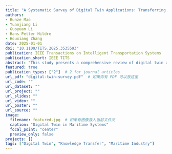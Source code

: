 ```yaml
---
title: "A Systematic Survey of Digital Twin Applications: Transferring Knowledge from Automotive and Aviation to Maritime Industry"
authors:
- Runze Mao
- Yuanjiang Li
- Guoyuan Li
- Hans Petter Hildre
- Houxiang Zhang
date: 2025-01-01
doi: "10.1109/TITS.2025.3535593"
publication: IEEE Transactions on Intelligent Transportation Systems
publication_short: IEEE TITS
abstract: "This study presents a comprehensive review of digital twin applications across industries, focusing on how knowledge transfer occurs from automotive and aviation sectors into maritime applications."
featured: true
publication_types: ["2"]  # 2 for journal articles
url_pdf: "digital-twin-survey.pdf"  # 如果你有 PDF 可以放这里
url_code: ""
url_dataset: ""
url_project: ""
url_slides: ""
url_video: ""
url_poster: ""
url_source: ""
image:
  filename: featured.jpg  # 如果有图像放入当前文件夹
  caption: "Digital Twin in Maritime Systems"
  focal_point: "center"
  preview_only: false
projects: []
tags: ["Digital Twin", "Knowledge Transfer", "Maritime Industry"]
---
```

